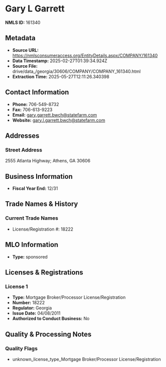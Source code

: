 # Gary L Garrett

**NMLS ID:** 161340

## Metadata
- **Source URL:** https://nmlsconsumeraccess.org/EntityDetails.aspx/COMPANY/161340
- **Data Timestamp:** 2025-02-27T01:39:34.924Z
- **Source File:** drive/data_/georgia/30606/COMPANY/COMPANY_161340.html
- **Extraction Time:** 2025-05-27T12:11:26.340398

## Contact Information
- **Phone:** 706-549-8732
- **Fax:** 706-613-9223
- **Email:** gary.garrett.bwch@statefarm.com
- **Website:** gary.l.garrett.bwch@statefarm.com

## Addresses
### Street Address
2555 Atlanta Highway; Athens, GA 30606

## Business Information
- **Fiscal Year End:** 12/31

## Trade Names & History
### Current Trade Names
- License/Registration #: 18222

## MLO Information
- **Type:** sponsored

## Licenses & Registrations

### License 1
- **Type:** Mortgage Broker/Processor License/Registration
- **Number:** 18222
- **Regulator:** Georgia
- **Issue Date:** 04/08/2011
- **Authorized to Conduct Business:** No

## Quality & Processing Notes
### Quality Flags
- unknown_license_type_Mortgage Broker/Processor License/Registration
